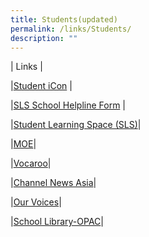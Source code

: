 ```yaml
---
title: Students(updated)
permalink: /links/Students/
description: ""
---
```



| Links | 

|[Student iCon](https://workspace.google.com/dashboard)   |  

|[SLS School Helpline Form](https://form.gov.sg/5d536818f0c5370012d1c890) |  

|[Student Learning Space (SLS)](https://vle.learning.moe.edu.sg/login)|  


|[MOE](https://www.moe.gov.sg/)| 


|[Vocaroo](https://vocaroo.com/)| 

|[Channel News Asia](https://www.channelnewsasia.com/)| 

|[Our Voices](https://docs.google.com/forms/d/e/1FAIpQLSe0hzMcATZdtHxQ0uF-jZfk3Z5JRa9TdBgSbHvI-ZTlT2QZlA/viewform)| 

|[School Library-OPAC](https://schoolibrary.moe.edu.sg/bendemeerpri/cgi-bin/spydus.exe/MSGTRN/WPAC/HOME)| 



